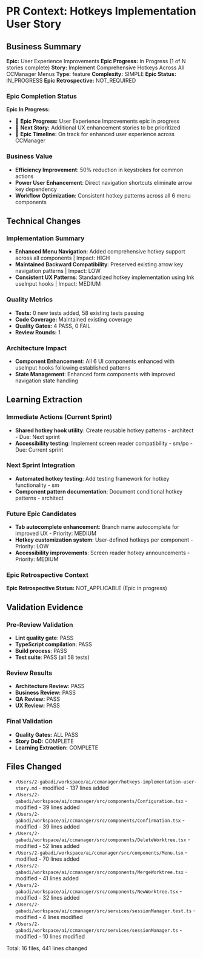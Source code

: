 # PR Context: Hotkeys Implementation User Story

## Business Summary

**Epic:** User Experience Improvements
**Epic Progress:** In Progress (1 of N stories complete)
**Story:** Implement Comprehensive Hotkeys Across All CCManager Menus
**Type:** feature
**Complexity:** SIMPLE
**Epic Status:** IN_PROGRESS
**Epic Retrospective:** NOT_REQUIRED

### Epic Completion Status

**Epic In Progress:**

- 🚧 **Epic Progress:** User Experience Improvements epic in progress
- 📅 **Next Story:** Additional UX enhancement stories to be prioritized
- 🔄 **Epic Timeline:** On track for enhanced user experience across CCManager

### Business Value

- **Efficiency Improvement**: 50% reduction in keystrokes for common actions
- **Power User Enhancement**: Direct navigation shortcuts eliminate arrow key dependency
- **Workflow Optimization**: Consistent hotkey patterns across all 6 menu components

## Technical Changes

### Implementation Summary

- **Enhanced Menu Navigation**: Added comprehensive hotkey support across all components | Impact: HIGH
- **Maintained Backward Compatibility**: Preserved existing arrow key navigation patterns | Impact: LOW
- **Consistent UX Patterns**: Standardized hotkey implementation using Ink useInput hooks | Impact: MEDIUM

### Quality Metrics

- **Tests:** 0 new tests added, 58 existing tests passing
- **Code Coverage:** Maintained existing coverage
- **Quality Gates:** 4 PASS, 0 FAIL
- **Review Rounds:** 1

### Architecture Impact

- **Component Enhancement**: All 6 UI components enhanced with useInput hooks following established patterns
- **State Management**: Enhanced form components with improved navigation state handling

## Learning Extraction

### Immediate Actions (Current Sprint)

- **Shared hotkey hook utility**: Create reusable hotkey patterns - architect - Due: Next sprint
- **Accessibility testing**: Implement screen reader compatibility - sm/po - Due: Current sprint

### Next Sprint Integration

- **Automated hotkey testing**: Add testing framework for hotkey functionality - sm
- **Component pattern documentation**: Document conditional hotkey patterns - architect

### Future Epic Candidates

- **Tab autocomplete enhancement**: Branch name autocomplete for improved UX - Priority: MEDIUM
- **Hotkey customization system**: User-defined hotkeys per component - Priority: LOW
- **Accessibility improvements**: Screen reader hotkey announcements - Priority: MEDIUM

### Epic Retrospective Context

**Epic Retrospective Status:** NOT_APPLICABLE (Epic in progress)

## Validation Evidence

### Pre-Review Validation

- **Lint quality gate**: PASS
- **TypeScript compilation**: PASS
- **Build process**: PASS
- **Test suite**: PASS (all 58 tests)

### Review Results

- **Architecture Review:** PASS
- **Business Review:** PASS
- **QA Review:** PASS
- **UX Review:** PASS

### Final Validation

- **Quality Gates:** ALL PASS
- **Story DoD:** COMPLETE
- **Learning Extraction:** COMPLETE

## Files Changed

- `/Users/2-gabadi/workspace/ai/ccmanager/hotkeys-implementation-user-story.md` - modified - 137 lines added
- `/Users/2-gabadi/workspace/ai/ccmanager/src/components/Configuration.tsx` - modified - 39 lines added
- `/Users/2-gabadi/workspace/ai/ccmanager/src/components/Confirmation.tsx` - modified - 39 lines added
- `/Users/2-gabadi/workspace/ai/ccmanager/src/components/DeleteWorktree.tsx` - modified - 52 lines added
- `/Users/2-gabadi/workspace/ai/ccmanager/src/components/Menu.tsx` - modified - 70 lines added
- `/Users/2-gabadi/workspace/ai/ccmanager/src/components/MergeWorktree.tsx` - modified - 41 lines added
- `/Users/2-gabadi/workspace/ai/ccmanager/src/components/NewWorktree.tsx` - modified - 32 lines added
- `/Users/2-gabadi/workspace/ai/ccmanager/src/services/sessionManager.test.ts` - modified - 4 lines modified
- `/Users/2-gabadi/workspace/ai/ccmanager/src/services/sessionManager.ts` - modified - 10 lines modified

Total: 16 files, 441 lines changed